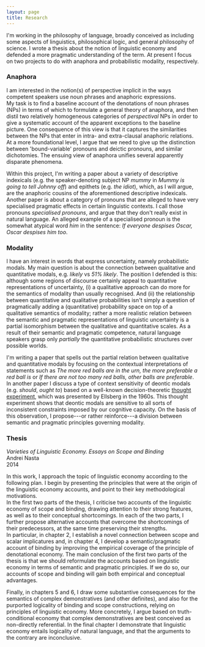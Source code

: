 ```yaml
---
layout: page
title: Research
---
```



I'm working in the philosophy of language, broadly conceived as including some aspects of linguistics, philosophical logic, and general philosophy of science. 
I wrote a thesis about the notion of linguistic economy and defended a more pragmatic understanding of the term. 
At present I focus on two projects to do with anaphora and probabilistic modality, respectively. 


### Anaphora

I am interested in the notion(s) of perspective implicit in the ways competent speakers use noun phrases and anaphoric expressions.    
My task is to find a baseline account of the denotations of noun phrases (NPs) in terms of which to formulate a general theory of anaphora, and then distil two relatively homogeneous categories of *perspectival* NPs in order to give a systematic account of the apparent exceptions to the baseline picture. One consequence of this view is that it captures the similarities between the NPs that enter in intra- and extra-clausal anaphoric relations.
At a more foundational level, I argue that we need to give up the distinction between 'bound-variable' pronouns and deictic pronouns, and similar dichotomies. 
The ensuing view of anaphora unifies several apparently disparate phenomena. 

Within this project, I'm writing a paper about a variety of descriptive indexicals (e.g. the speaker-denoting subject NP *mummy* in *Mummy is going to tell Johnny off*) and epithets (e.g. *the idiot*), which, as I will argue, are the anaphoric cousins of the aforementioned descriptive indexicals. 
Another paper is about a category of pronouns that are alleged to have very specialised pragmatic effects in certain linguistic contexts. I call those pronouns *specialised pronouns*, and argue that they don't really exist in natural language. An alleged example of a specialised pronoun is the somewhat atypical word *him* in the sentence: *If everyone despises Oscar, Oscar despises him too*. 

### Modality

I have an interest in words that express uncertainty, namely probabilistic modals. 
My main question is about the connection between qualitative and quantitative modals, e.g. *likely* vs *51% likely*. 
The position I defended is this: although some regions of discourse certainly appeal to quantitative representations of uncertainty, (i) a qualitative approach can do more for the semantics of modality than usually recognised. And (ii) the relationship between quantitative and qualitative probabilities isn't simply a question of pragmatically adding a (quantitative) probability space on top of a qualitative semantics of modality; rather a more realistic relation between the semantic and pragmatic representations of linguistic uncertainty is a partial isomorphism between the qualitative and quantitative scales. As a result of their semantic and pragmatic competence, natural language speakers grasp only *partially* the quantitative probabilistic structures over possible worlds. 

I'm writing a paper that spells out the partial relation between qualitative and quantitative modals by focusing on the contextual interpretations of statements such as *The more red balls are in the urn, the more preferable a red ball is* or *If there are not too many red balls, other balls are preferable*. In another paper I discuss a type of context sensitivity of deontic modals (e.g. *should*, *ought to*) based on a well-known decision-theoretic [thought experiment](http://en.wikipedia.org/wiki/Ellsberg_paradox "Ellsberg's Paradox"), which was presented by Ellsberg in the 1960s. This thought experiment shows that deontic modals are sensitive to all sorts of inconsistent constraints imposed by our cognitive capacity. On the basis of this observation, I propose---or rather reinforce---a division between semantic and pragmatic principles governing modality. 



### Thesis

*Varieties of Linguistic Economy. Essays on Scope and Binding* \
Andrei Nasta\
2014

In this work, I approach the topic of linguistic economy according to the following plan. 
I begin by presenting the principles that were at the origin of the linguistic economy accounts, and point to their key methodological motivations.  
In the first two parts of the thesis, I criticise two accounts of the linguistic economy of scope and binding, drawing attention to their strong features, as well as to their conceptual shortcomings. 
In each of the two parts, I further propose alternative accounts that overcome the shortcomings of their predecessors, at the same time preserving their strengths.  
In particular, in chapter 2, I establish a novel connection between scope and scalar implicatures and, in chapter 4, I develop a semantic/pragmatic account of binding by improving the empirical coverage of the principle of denotational economy. 
The main conclusion of the first two parts of the thesis is that we should reformulate the accounts based on linguistic economy in terms of semantic and pragmatic principles. 
If we do so, our accounts of scope and binding will gain both empirical and conceptual advantages.  

Finally, in chapters 5 and 6, I draw some substantive consequences for the semantics of complex demonstratives (and other definites), and also for the purported logicality of binding and scope constructions, relying on principles of linguistic economy. 
More concretely, I argue based on truth-conditional economy that complex demonstratives are best conceived as non-directly referential. 
In the final chapter I demonstrate that linguistic economy entails logicality of natural language, and that the arguments to the contrary are inconclusive.
